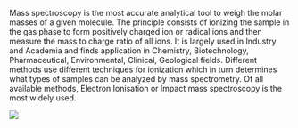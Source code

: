 Mass spectroscopy is the most accurate analytical tool to weigh the molar masses of a given molecule. The principle consists of ionizing the sample in the gas phase to form positively charged ion or radical ions and then measure the mass to charge ratio of all ions. It is largely used in Industry and Academia and finds application in Chemistry, Biotechnology, Pharmaceutical, Environmental, Clinical, Geological fields. Different methods use different techniques for ionization which in turn determines what types of samples can be analyzed by mass spectrometry. Of all available methods, Electron Ionisation or Impact mass spectroscopy is the most widely used.

<image src="./images/figure1_intro_exp8.png">
